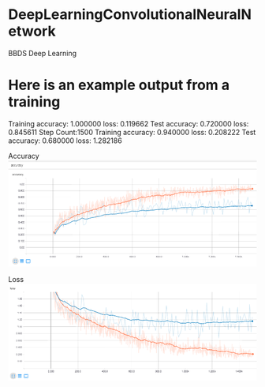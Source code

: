 # DeepLearningConvolutionalNeuralNetwork   

BBDS Deep Learning   

# Here is an example output from a training   
Training accuracy: 1.000000 loss: 0.119662
Test accuracy: 0.720000 loss: 0.845611
Step Count:1500
Training accuracy: 0.940000 loss: 0.208222
Test accuracy: 0.680000 loss: 1.282186   
  
Accuracy  
![alt text](https://raw.githubusercontent.com/gnterrell/DeepLearningConvolutionalNeuralNetwork/master/Accuracy.PNG "accuracy")    
  
Loss  
![alt text](https://raw.githubusercontent.com/gnterrell/DeepLearningConvolutionalNeuralNetwork/master/Loss.PNG "loss")     
